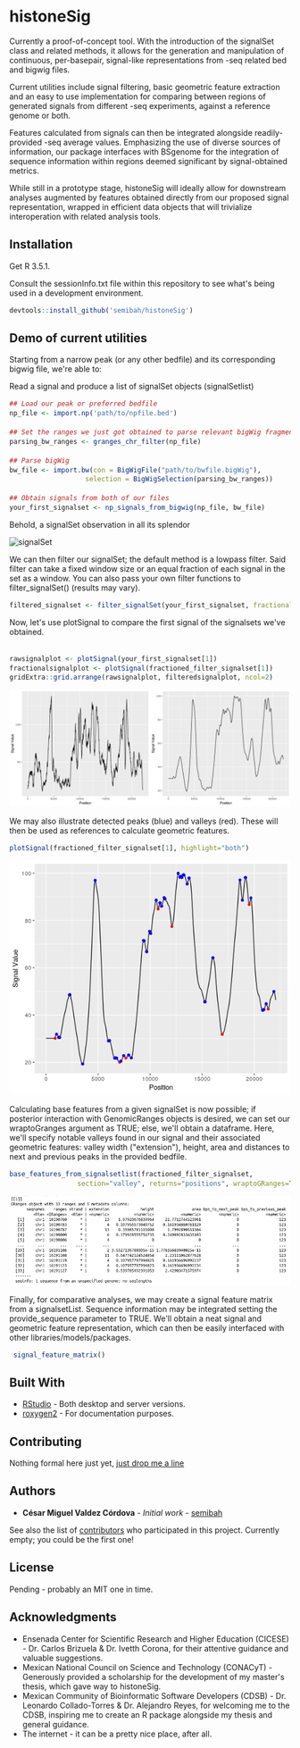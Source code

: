 # histoneSig

Currently a proof-of-concept tool. With the introduction of the signalSet class
and related methods, it allows for the generation and manipulation of
continuous, per-basepair, signal-like representations from -seq related bed and
bigwig files.   

Current utilities include signal filtering, basic geometric feature extraction
and an easy to use implementation for comparing between regions of generated
signals from different -seq experiments, against a reference genome or both.  

Features calculated from signals can then be integrated alongside
readily-provided -seq average values. Emphasizing the use of diverse sources of
information, our package interfaces with BSgenome for the integration of
sequence information within regions deemed significant by signal-obtained
metrics.  

While still in a prototype stage, histoneSig will ideally allow for downstream
analyses augmented by features obtained directly from our proposed signal
representation, wrapped in efficient data objects that will trivialize
interoperation with related analysis tools.  

## Installation

Get R 3.5.1.  

Consult the sessionInfo.txt file within this repository to see what's
being used in a development environment.  

```R
devtools::install_github('semibah/histoneSig')
```

## Demo of current utilities

Starting from a narrow peak (or any other bedfile) and its corresponding bigwig file, we're able to:

Read a signal and produce a list of signalSet objects (signalSetlist)

```R
## Load our peak or preferred bedfile
np_file <- import.np('path/to/npfile.bed')

## Set the ranges we just got obtained to parse relevant bigWig fragments
parsing_bw_ranges <- granges_chr_filter(np_file)

## Parse bigWig
bw_file <- import.bw(con = BigWigFile("path/to/bwfile.bigWig"),
		     	   selection = BigWigSelection(parsing_bw_ranges))

## Obtain signals from both of our files
your_first_signalset <- np_signals_from_bigwig(np_file, bw_file)
````  

Behold, a signalSet observation in all its splendor  

![signalSet](/readmeimgs/signalsetclassexample.png)  

We can then filter our signalSet; the default method is a lowpass filter. Said
filter can take a fixed window size or an equal fraction of each signal in the
set as a window. You can also pass your own filter functions to
filter_signalSet() (results may vary).

```R
filtered_signalset <- filter_signalSet(your_first_signalset, fractional = 25)
```

Now, let's use plotSignal to compare the first signal of the signalsets we've obtained.


```R

rawsignalplot <- plotSignal(your_first_signalset[1])
fractionalsignalplot <- plotSignal(fractioned_filter_signalset[1])
gridExtra::grid.arrange(rawsignalplot, filteredsignalplot, ncol=2)

```
![signal plots](/readmeimgs/sidebysideplots.png)

We may also illustrate detected peaks (blue) and valleys (red). These will then
be used as references to calculate geometric features.

```R 
plotSignal(fractioned_filter_signalset[1], highlight="both")
```
![filtered plot with highlights](/readmeimgs/filteredplothighlights.png)


Calculating base features from a given signalSet is now possible; if posterior
interaction with GenomicRanges objects is desired, we can set our wraptoGranges
argument as TRUE; else, we'll obtain a dataframe. Here, we'll specify notable
valleys found in our signal and their associated geometric features: valley
width ("extension"), height, area and distances to next and previous peaks in
the provided bedfile.

```R 
base_features_from_signalsetlist(fractioned_filter_signalset,
				 section="valley", returns="positions", wraptoGRanges=TRUE) 
```
![valley features as granges](/readmeimgs/basefeatures.png)

Finally, for comparative analyses, we may create a signal feature matrix from a
signalsetList. Sequence information may be integrated setting the
provide_sequence parameter to TRUE. We'll obtain a neat signal and geometric
feature representation, which can then be easily interfaced with other
libraries/models/packages. 

```R
 signal_feature_matrix() 

```

## Built With

* [RStudio](https://www.rstudio.com/) - Both desktop and server versions.
* [roxygen2](https://cran.r-project.org/web/packages/roxygen2/vignettes/roxygen2.html) - For documentation purposes.

## Contributing

Nothing formal here just yet, [just drop me a line](mailto:cesarmiguelv@gmail.com)

## Authors

* **César Miguel Valdez Córdova** - *Initial work* -
  [semibah](https://github.com/semibah)

See also the list of
[contributors](https://github.com/semibah/histoneSig/contributors) who
participated in this project. Currently empty; you could be the first one!

## License

Pending - probably an MIT one in time.

## Acknowledgments

* Ensenada Center for Scientific Research and Higher Education (CICESE) - Dr.
  Carlos Brizuela & Dr. Ivetth Corona, for their attentive guidance and
valuable suggestions.  
* Mexican National Council on Science and Technology (CONACyT) - Generously provided a
  scholarship for the development of my master's thesis, which gave way to histoneSig.  
* Mexican Community of Bioinformatic Software Developers (CDSB) - Dr. Leonardo
  Collado-Torres & Dr. Alejandro Reyes, for welcoming me to the CDSB, inspiring
me to create an R package alongside my thesis and general guidance.  
* The internet - it can be a pretty nice place, after all.  

